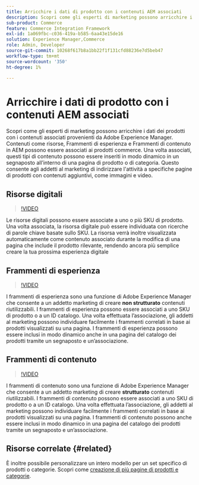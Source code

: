 ```yaml
---
title: Arricchire i dati di prodotto con i contenuti AEM associati
description: Scopri come gli esperti di marketing possono arricchire i dati dei prodotti con i contenuti associati provenienti da Adobe Experience Manager, aggiungendo in modo dinamico contenuti di marketing alle pagine dei prodotti. Questo consente agli addetti al marketing di indirizzare specifiche pagine di prodotti con contenuti aggiuntivi, come immagini e video.
sub-product: Commerce
feature: Commerce Integration Framework
exl-id: 1a069fbc-c036-419a-b585-6aa43e15de16
solution: Experience Manager,Commerce
role: Admin, Developer
source-git-commit: 10268f617b8a1bb22f1f131cfd88236e7d5beb47
workflow-type: tm+mt
source-wordcount: '350'
ht-degree: 1%

---
```


# Arricchire i dati di prodotto con i contenuti AEM associati

Scopri come gli esperti di marketing possono arricchire i dati dei prodotti con i contenuti associati provenienti da Adobe Experience Manager. Contenuti come risorse, Frammenti di esperienza e Frammenti di contenuto in AEM possono essere associati ai prodotti commerce. Una volta associati, questi tipi di contenuto possono essere inseriti in modo dinamico in un segnaposto all’interno di una pagina di prodotto o di categoria. Questo consente agli addetti al marketing di indirizzare l&#39;attività a specifiche pagine di prodotti con contenuti aggiuntivi, come immagini e video.

## Risorse digitali

>[!VIDEO](https://video.tv.adobe.com/v/339121/?quality=12&learn=on)

Le risorse digitali possono essere associate a uno o più SKU di prodotto. Una volta associata, la risorsa digitale può essere individuata con ricerche di parole chiave basate sullo SKU. La risorsa verrà inoltre visualizzata automaticamente come contenuto associato durante la modifica di una pagina che include il prodotto rilevante, rendendo ancora più semplice creare la tua prossima esperienza digitale

## Frammenti di esperienza

>[!VIDEO](https://video.tv.adobe.com/v/333205/?quality=12&learn=on)

I frammenti di esperienza sono una funzione di Adobe Experience Manager che consente a un addetto marketing di creare **non strutturato** contenuti riutilizzabili. I frammenti di esperienza possono essere associati a uno SKU di prodotto o a un ID catalogo. Una volta effettuata l’associazione, gli addetti al marketing possono individuare facilmente i frammenti correlati in base ai prodotti visualizzati su una pagina. I frammenti di esperienza possono essere inclusi in modo dinamico anche in una pagina del catalogo dei prodotti tramite un segnaposto e un’associazione.

## Frammenti di contenuto

>[!VIDEO](https://video.tv.adobe.com/v/339182/?quality=12&learn=on)

I frammenti di contenuto sono una funzione di Adobe Experience Manager che consente a un addetto marketing di creare **strutturato** contenuti riutilizzabili. I frammenti di contenuto possono essere associati a uno SKU di prodotto o a un ID catalogo. Una volta effettuata l’associazione, gli addetti al marketing possono individuare facilmente i frammenti correlati in base ai prodotti visualizzati su una pagina. I frammenti di contenuto possono anche essere inclusi in modo dinamico in una pagina del catalogo dei prodotti tramite un segnaposto e un’associazione.

## Risorse correlate {#related}

È inoltre possibile personalizzare un intero modello per un set specifico di prodotti o categorie. Scopri come [creazione di più pagine di prodotti e categorie](/help/commerce/cif/configuring/multi-template-usage.md).
